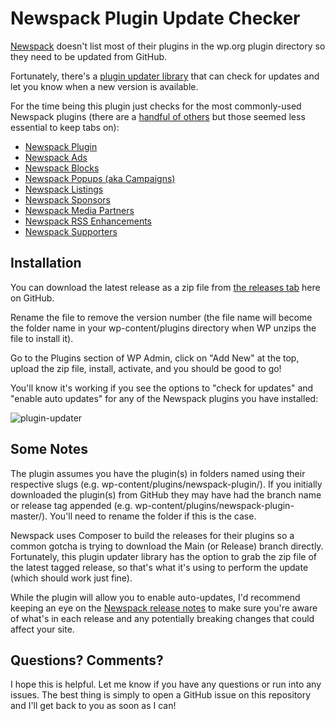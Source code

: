 # Newspack Plugin Update Checker

[Newspack](https://newspack.com) doesn't list most of their plugins in the wp.org plugin directory so they need to be updated from GitHub. 

Fortunately, there's a [plugin updater library](https://github.com/YahnisElsts/plugin-update-checker) that can check for updates and let you know when a new version is available.

For the time being this plugin just checks for the most commonly-used Newspack plugins (there are a [handful of others](https://github.com/orgs/Automattic/repositories?q=newspack) but those seemed less essential to keep tabs on):

* [Newspack Plugin](https://github.com/automattic/newspack-plugin)
* [Newspack Ads](https://github.com/automattic/newspack-ads)
* [Newspack Blocks](https://github.com/automattic/newspack-blocks)
* [Newspack Popups (aka Campaigns)](https://github.com/automattic/newspack-popups)
* [Newspack Listings](https://github.com/automattic/newspack-listings)
* [Newspack Sponsors](https://github.com/automattic/newspack-sponsors)
* [Newspack Media Partners](https://github.com/automattic/newspack-media-partners)
* [Newspack RSS Enhancements](https://github.com/automattic/newspack-rss-enhancements)
* [Newspack Supporters](https://github.com/automattic/newspack-supporters)

## Installation

You can download the latest release as a zip file from [the releases tab](https://github.com/aschweigert/newspack-plugin-update-checker/releases) here on GitHub.

Rename the file to remove the version number (the file name will become the folder name in your wp-content/plugins directory when WP unzips the file to install it).

Go to the Plugins section of WP Admin, click on "Add New" at the top, upload the zip file, install, activate, and you should be good to go!

You'll know it's working if you see the options to "check for updates" and "enable auto updates" for any of the Newspack plugins you have installed:

![plugin-updater](https://github.com/aschweigert/newspack-plugin-update-checker/assets/490703/dc4af5fa-4753-4b87-8492-bd71357a9809)

## Some Notes

The plugin assumes you have the plugin(s) in folders named using their respective slugs (e.g. wp-content/plugins/newspack-plugin/). If you initially downloaded the plugin(s) from GitHub they may have had the branch name or release tag appended (e.g. wp-content/plugins/newspack-plugin-master/). You'll need to rename the folder if this is the case.

Newspack uses Composer to build the releases for their plugins so a common gotcha is trying to download the Main (or Release) branch directly. Fortunately, this plugin updater library has the option to grab the zip file of the latest tagged release, so that's what it's using to perform the update (which should work just fine).

While the plugin will allow you to enable auto-updates, I'd recommend keeping an eye on the [Newspack release notes](https://newspack.com/release-notes/) to make sure you're aware of what's in each release and any potentially breaking changes that could affect your site.

## Questions? Comments?

I hope this is helpful. Let me know if you have any questions or run into any issues. The best thing is simply to open a GitHub issue on this repository and I'll get back to you as soon as I can!

